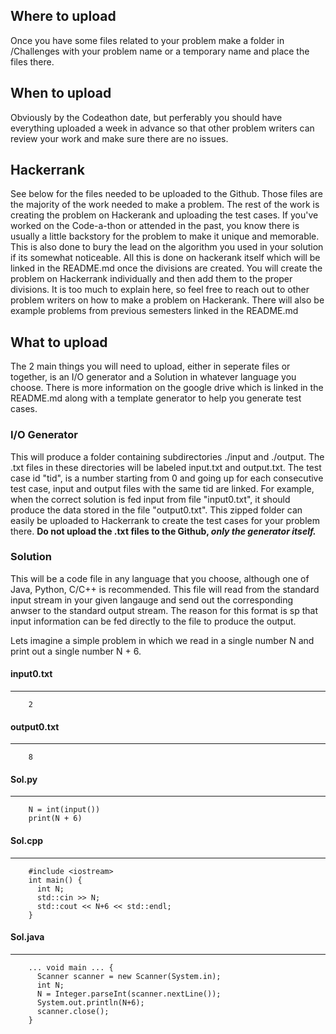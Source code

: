 ## Where to upload
Once you have some files related to your problem make a folder in /Challenges with your problem name or a temporary name and place the files there.

## When to upload
Obviously by the Codeathon date, but perferably you should have everything uploaded a week in advance so that other problem writers can review your work and 
make sure there are no issues.

## Hackerrank
See below for the files needed to be uploaded to the Github. Those files are the majority of the work needed to make a problem. The rest of the work is creating the 
problem on Hackerank and uploading the test cases. If you've worked on the Code-a-thon or attended in the past, you know there is usually a little backstory for the 
problem to make it unique and memorable. This is also done to bury the lead on the algorithm you used in your solution if its somewhat noticeable. All this is done on
hackerank itself which will be linked in the README.md once the divisions are created. You will create the problem on Hackerrank individually and then add them to the
proper divisions. It is too much to explain here, so feel free to reach out to other problem writers on how to make a problem on Hackerank. There will also be example
problems from previous semesters linked in the README.md

## What to upload
The 2 main things you will need to upload, either in seperate files or together, is an I/O generator and a Solution in whatever language you choose. There is more information 
on the google drive which is linked in the README.md along with a template generator to help you generate test cases.

### I/O Generator
This will produce a folder containing subdirectories ./input and ./output. The .txt files in these directories will be labeled input<tid>.txt and output<tid>.txt. 
The test case id "tid", is a number starting from 0 and going up for each consecutive test case, input and output files with the same tid are linked. For example, 
when the correct solution is fed input from file "input0.txt", it should produce the data stored in the file "output0.txt". This zipped folder can easily be uploaded
to Hackerrank to create the test cases for your problem there. <b> Do not upload the .txt files to the Github, <i> only the generator itself. </i></b>

  
### Solution
This will be a code file in any language that you choose, although one of Java, Python, C/C++ is recommended. This file will read from the standard input stream in your
given langauge and send out the corresponding anwser to the standard output stream. The reason for this format is sp that input information can be fed directly to the 
file to produce the output. 
  
  
  
Lets imagine a simple problem in which we read in a single number N and print out a single number N + 6. 
  
#### input0.txt
---------------
        2
  
#### output0.txt
----------------
        8
  
#### Sol.py
-----------
        N = int(input()) 
        print(N + 6)

#### Sol.cpp
------------
        #include <iostream>
        int main() {
          int N;
          std::cin >> N;
          std::cout << N+6 << std::endl;
        }
  
#### Sol.java
-------------
        ... void main ... {
          Scanner scanner = new Scanner(System.in);
          int N;
          N = Integer.parseInt(scanner.nextLine());
          System.out.println(N+6);
          scanner.close();
        }
        
  
  
  
  
  
  
 
